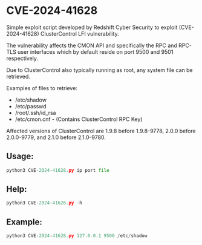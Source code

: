 # CVE-2024-41628

Simple exploit script developed by Redshift Cyber Security to exploit (CVE-2024-41628) ClusterControl LFI vulnerability.

The vulnerability affects the CMON API and specifically the RPC and RPC-TLS user interfaces which by default reside on port 9500 and 9501 respectively.

Due to ClusterControl also typically running as root, any system file can be retrieved.

Examples of files to retrieve:
- /etc/shadow
- /etc/passwd
- /root/.ssh/id_rsa
- /etc/cmon.cnf - (Contains ClusterControl RPC Key) 

Affected versions of ClusterControl are 1.9.8 before 1.9.8-9778, 2.0.0 before 2.0.0-9779, and 2.1.0 before 2.1.0-9780.

## Usage: 
```python
python3 CVE-2024-41628.py ip port file
```
## Help: 
```python
python3 CVE-2024-41628.py -h
```
## Example: 
```python
python3 CVE-2024-41628.py 127.0.0.1 9500 /etc/shadow
```
